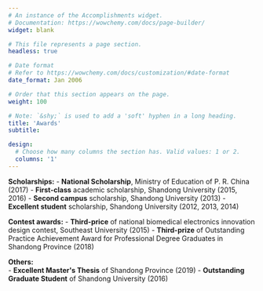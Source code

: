 ```yaml
---
# An instance of the Accomplishments widget.
# Documentation: https://wowchemy.com/docs/page-builder/
widget: blank

# This file represents a page section.
headless: true

# Date format
# Refer to https://wowchemy.com/docs/customization/#date-format
date_format: Jan 2006

# Order that this section appears on the page.
weight: 100

# Note: `&shy;` is used to add a 'soft' hyphen in a long heading.
title: 'Awards'
subtitle:

design:
  # Choose how many columns the section has. Valid values: 1 or 2.
  columns: '1'
---
```



**Scholarships:**
                  - **National Scholarship**, Ministry of Education of P. R. China (2017)
                  - **First-class** academic scholarship, Shandong University (2015, 2016)
                  - **Second campus** scholarship, Shandong University (2013)
                  - **Excellent student** scholarship, Shandong University (2012, 2013, 2014) 

**Contest awards:**
                  - **Third-price** of national biomedical electronics innovation design contest, Southeast University (2015)
                  - **Third-prize** of Outstanding Practice Achievement Award for Professional Degree Graduates in Shandong Province (2018)

**Others:**      
                  - **Excellent Master's Thesis** of Shandong Province (2019)
                  - **Outstanding Graduate Student** of Shandong University (2016)